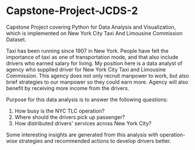 # Capstone-Project-JCDS-2
Capstone Project covering Python for Data Analysis and Visualization, which is implemented on New York City Taxi And Limousine Commission Dataset.

Taxi has been running since 1907 in New York. People have felt the importance of taxi as one of transportation mode, and that also include drivers who earned salary for living. My position here is a data analyst of agency who supplied driver for New York City Taxi and Limousine Commission. This agency does not only recruit manpower to work, but also brief strategies to our manpower so they could earn more. Agency will also benefit by receiving more income from the drivers.

Purpose for this data analysis is to answer the following questions:

1. How busy is the NYC TLC operation?
2. Where should the drivers pick up passenger?
3. How distributed drivers' services across New York City?

Some interesting insights are generated from this analysis with operation-wise strategies and recommended actions to develop drivers better.
